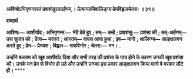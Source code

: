 **आशिषोऽभिगृणन्तस्तं प्रशशंसुस्तदर्हणम् ।** **प्रेत्यागतमिवालिङ्ग्य प्रेमविह्वलचेतस: ॥ ३१॥** 

**शब्दार्थ** 

**आशिष:—** **आशीर्वाद** **; अभिगृणन्त:—** **भेंटें देते हुए** **; तम्—** **उन्हें** **; प्रशशंसु:—** **प्रशंसा की** **; तत्-अर्हणम्—** **उस सुपात्र को** **; प्रेत्य—** **मरकर** **; आगतम्—** **वापस आया हुआ** **; इव—** **मानो** **; आलिन्ग्य—** **आङ्क्षलगन करते हुए** **; प्रेम—** **प्रेमवश** **; विह्वल—** **भावविभोर** **;** **चेतस:—** **मन।** **.** 

**उन्होंने बलराम को खूब आशीर्वाद दिया और सभी तरह की प्रशंसा के पात्र होने के कारण** **उनकी खूब प्रशंसा की। उनके मन प्रेम से विभोर हो उठे और उन्होंने उनका इस प्रकार आङ्क्षलगन** **किया मानो वे मरकर लौटे हों।** **** 